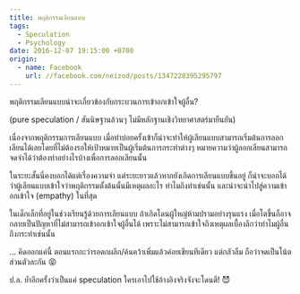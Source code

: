 ```yaml
---
title: พฤติกรรมเลียนแบบ
tags:
  - Speculation
  - Psychology
date: 2016-12-07 19:15:00 +0700
origin:
  - name: Facebook
    url: //facebook.com/neizod/posts/1347228395295797
---
```


พฤติกรรมเลียนแบบน่าจะเกี่ยวข้องกับกระบวนการเข้าอกเข้าใจผู้อื่น?

(pure speculation / สันนิษฐานล้วนๆ ไม่มีหลักฐานเชิงวิทยาศาสตร์มายืนยัน)

เนื่องจากพฤติกรรมการเลียนแบบ เมื่อทำบ่อยครั้งเข้าก็น่าจะทำให้ผู้เลียนแบบสามารถเริ่มต้นการลอกเลียนได้เลยโดยที่ไม่ต้องรอให้เป้าหมายเป็นผู้เริ่มต้นการกระทำต่างๆ หมายความว่าผู้ลอกเลียนสามารถจดจำได้ว่าต้องทำอย่างไรบ้างเพื่อการลอกเลียนนั้น

ในระยะสั้นนี่คงบอกได้แต่เรื่องความจำ แต่ระยะยาวแล้วหากยังเกิดการเลียนแบบขึ้นอยู่ ก็น่าจะบอกได้ว่าผู้เลียนแบบเข้าใจว่าพฤติกรรมตั้งต้นนั้นมีเหตุผลอะไร ทำไมถึงทำเช่นนั้น และน่าจะนำไปสู่ความเข้าอกเข้าใจ (empathy) ในที่สุด

ในเด็กเล็กที่อยู่ในช่วงเรียนรู้ด้วยการเลียนแบบ ถ้าเกิดโดนผู้ใหญ่ห้ามปรามอย่างรุนแรง เมื่อโตขึ้นก็อาจกลายเป็นปัญหาที่ไม่สามารถเข้าอกเข้าใจผู้อื่นได้ เพราะไม่สามารถเข้าใจถึงเหตุผลเบื้องลึกว่าทำไมผู้อื่นถึงกระทำเช่นนั้น

... คิดออกแค่นี้ ตอนแรกกะว่ารอตกผลึก/ค้นคว้าเพิ่มแล้วค่อยเขียนทีเดียว แต่กลัวลืม ถือว่าจดเป็นโน้ตส่วนตัวละกัน 😝

ป.ล. ย้ำอีกครั้งว่าเป็นแค่ speculation ใครเอาไปใช้อ้างอิงจริงจังจะโดนตี! 😈
